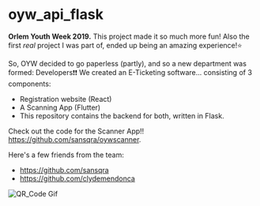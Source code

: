 # oyw_api_flask
__Orlem Youth Week 2019.__ This project made it so much more fun! Also the first _real_ project I was part of, ended up being an amazing experience!:star:

So, OYW decided to go paperless (partly), and so a new department was formed: Developers:exclamation::exclamation:
We created an E-Ticketing software... consisting of 3 components:
- Registration website (React)
- A Scanning App (Flutter)
- This repository contains the backend for both, written in Flask.

Check out the code for the Scanner App!! https://github.com/sansqra/oywscanner.

Here's a few friends from the team:
- https://github.com/sansqra
- https://github.com/clydemendonca

![QR_Code Gif](https://media1.tenor.com/images/4837d0dcb534069baa300e896705d817/tenor.gif)
